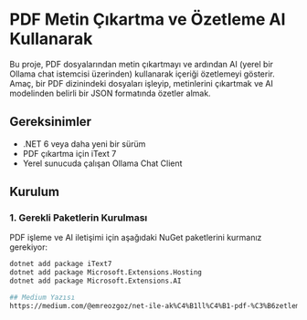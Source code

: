 # PDF Metin Çıkartma ve Özetleme AI Kullanarak

Bu proje, PDF dosyalarından metin çıkartmayı ve ardından AI (yerel bir Ollama chat istemcisi üzerinden) kullanarak içeriği özetlemeyi gösterir. Amaç, bir PDF dizinindeki dosyaları işleyip, metinlerini çıkartmak ve AI modelinden belirli bir JSON formatında özetler almak.

## Gereksinimler

- .NET 6 veya daha yeni bir sürüm
- PDF çıkartma için iText 7
- Yerel sunucuda çalışan Ollama Chat Client

## Kurulum

### 1. Gerekli Paketlerin Kurulması

PDF işleme ve AI iletişimi için aşağıdaki NuGet paketlerini kurmanız gerekiyor:

```bash
dotnet add package iText7
dotnet add package Microsoft.Extensions.Hosting
dotnet add package Microsoft.Extensions.AI

## Medium Yazısı
https://medium.com/@emreozgoz/net-ile-ak%C4%B1ll%C4%B1-pdf-%C3%B6zetleme-literat%C3%BCr-tarama-s%C3%BCrecini-yapay-zeka-ile-kolayla%C5%9Ft%C4%B1r%C4%B1n-60ca0b207461
